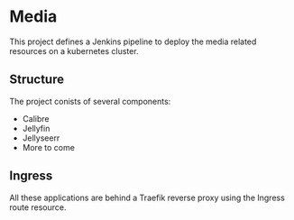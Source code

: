 # Media

This project defines a Jenkins pipeline to deploy the media related resources on a kubernetes cluster.

## Structure

The project conists of several components:
- Calibre
- Jellyfin
- Jellyseerr
- More to come

## Ingress

All these applications are behind a Traefik reverse proxy using the Ingress route resource.
